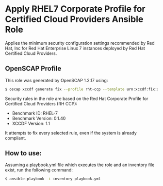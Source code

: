 Apply RHEL7 Corporate Profile for Certified Cloud Providers Ansible Role
=========

Applies the minimum security configuration settings recommended by Red Hat, Inc for Red Hat Enterprise Linux 7 instances deployed by Red Hat Certified Cloud Providers.


OpenSCAP Profile
----------------

This role was generated by OpenSCAP 1.2.17 using:
```bash
$ oscap xccdf generate fix --profile rht-ccp --template urn:xccdf:fix:script:ansible xccdf-file.xml
```

Security rules in the role are based on the Red Hat Corporate Profile for Certified Cloud Providers (RH CCP):

- Benchmark ID: RHEL-7
- Benchmark Version: 0.1.40
- XCCDF Version: 1.1

It attempts to fix every selected rule, even if the system is already compliant.

How to use:
----------
Assuming a playbook.yml file which executes the role and an inventory file exist, run the following command:

```bash
$ ansible-playbook -i inventory playbook.yml
```
